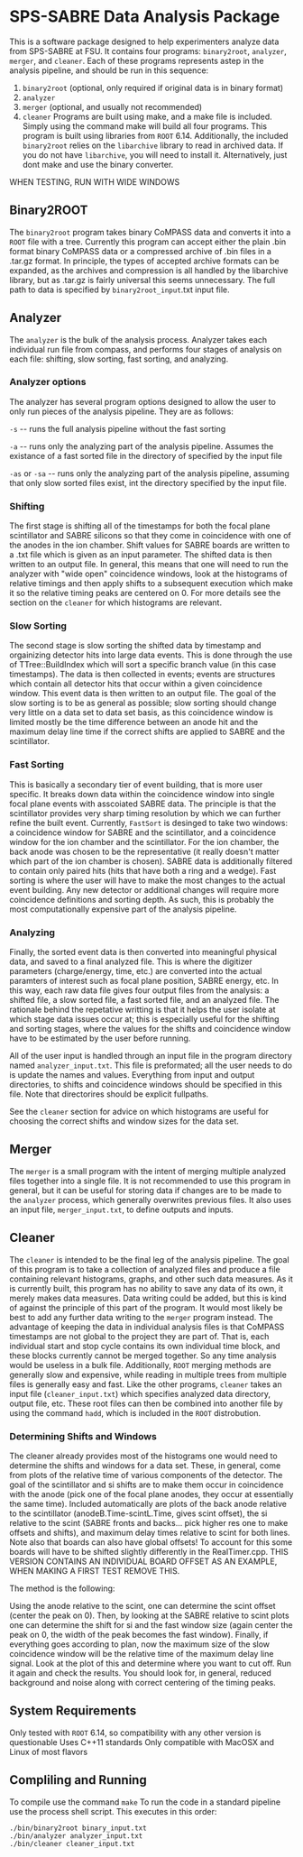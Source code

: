 # SPS-SABRE Data Analysis Package
This is a software package designed to help experimenters analyze data from SPS-SABRE at FSU. 
It contains four programs: `binary2root`, `analyzer`, `merger`, and `cleaner`. Each of these programs represents astep in the analysis pipeline, and should be run in this sequence:
1. `binary2root` (optional, only required if original data is in binary format)
1. `analyzer`
2. `merger` (optional, and usually not recommended)
3. `cleaner`
Programs are built using make, and a make file is included. Simply using the command make will
build all four programs. This program is built using libraries from `ROOT` 6.14. Additionally, the included `binary2root` relies
on the `libarchive` library to read in archived data. If you do not have `libarchive`, you will need to install it.
Alternatively, just dont make and use the binary converter.

WHEN TESTING, RUN WITH WIDE WINDOWS

## Binary2ROOT
The `binary2root` program takes binary CoMPASS data and converts it into a `ROOT` file with a tree. Currently this program can
accept either the plain .bin format binary CoMPASS data or a compressed archive of .bin files in a .tar.gz format. In principle,
the types of accepted archive formats can be expanded, as the archives and compression is all handled by the libarchive library,
but as .tar.gz is fairly universal this seems unnecessary. The full path to data is specified by `binary2root_input`.txt input file.

## Analyzer
The `analyzer` is the bulk of the analysis process. Analyzer takes each individual run file from
compass, and performs four stages of analysis on each file: shifting, slow sorting, fast sorting, and analyzing. 

### Analyzer options
The analyzer has several program options designed to allow the user to only run pieces of the analysis pipeline. They are as follows:

`-s` -- runs the full analysis pipeline without the fast sorting

`-a` -- runs only the analyzing part of the analysis pipeline. Assumes the existance of a fast sorted file in the directory of specified
by the input file

`-as` or `-sa` -- runs only the analyzing part of the analysis pipeline, assuming that only slow sorted files exist, int the directory
specified by the input file.

### Shifting
The first stage is shifting all of the timestamps for both the focal plane scintillator 
and SABRE silicons so that they come in coincidence with one of the anodes in the ion chamber. 
Shift values for SABRE boards are written to a .txt file which is given as an input parameter.
The shifted data is then written to an output file. In general, this means that one
will need to run the analyzer with "wide open" coincidence windows, look at the histograms of 
relative timings and then apply shifts to a subsequent execution which make it so the relative
timing peaks are centered on 0. For more details see the section on the `cleaner` for which 
histograms are relevant.
 
### Slow Sorting
The second stage is  slow sorting the shifted data by timestamp and orgainizing detector hits into 
large data events. This is done through the use of TTree::BuildIndex which will sort a specific 
branch value (in this case timestamps). The data is then collected in events; events are 
structures which contain all detector hits that occur within a given coincidence window. This
event data is then written to an output file. The goal of the slow sorting is to be as general
as possible; slow sorting should change very little on a data set to data set basis, as this 
coincidence window is limited mostly be the time difference between an anode hit and the maximum
delay line time if the correct shifts are applied to SABRE and the scintillator.

### Fast Sorting
This is basically a secondary tier of event building, that is more user specific. It breaks down
data within the coincidence window into single focal plane events with asscoiated SABRE data. The
principle is that the scintillator provides very sharp timing resolution by which we can further
refine the built event. Currently, `FastSort` is desinged to take two windows: a coincidence window 
for SABRE and the scintillator, and a coincidence window for the ion chamber and the scintillator. 
For the ion chamber, the back anode was chosen to be the representative (it really doesn't matter
which part of the ion chamber is chosen). SABRE data is additionally filtered to contain only paired
hits (hits that have both a ring and a wedge). Fast sorting is where the user will have to make the
most changes to the actual event building. Any new detector or additional changes will require more
coincidence definitions and sorting depth. As such, this is probably the most computationally expensive
part of the analysis pipeline.

### Analyzing
Finally, the sorted event data is then converted into meaningful physical data, and saved to a 
final analyzed file. This is where the digitizer parameters (charge/energy, time, etc.) are converted
into the actual paramters of interest such as focal plane position, SABRE energy, etc. In this way, 
each raw data file gives four output files from the analysis: a shifted file, a slow sorted file,
a fast sorted file, and an analyzed file. The rationale behind the repetative writting is that
it helps the user isolate at which stage data issues occur at; this is especially useful for the 
shifting and sorting stages, where the values for the shifts and coincidence window have to be 
estimated by the user before running. 

All of the user input is handled through an input file in the program directory named 
`analyzer_input.txt`. This file is preformated; all the user needs to do is update the names and
values. Everything from input and output directories, to shifts and coincidence windows should
be specified in this file. Note that directorires should be explicit fullpaths.

See the `cleaner` section for advice on which histograms are useful for choosing the correct shifts
and window sizes for the data set.

## Merger
The `merger` is a small program with the intent of merging multiple analyzed files together into
a single file. It is not recommended to use this program in general, but it can be useful for
storing data if changes are to be made to the `analyzer` process, which generally overwrites
previous files. It also uses an input file, `merger_input.txt`, to define outputs and inputs.

## Cleaner
The `cleaner` is intended to be the final leg of the analysis pipeline. The goal of this program
is to take a collection of analyzed files and produce a file containing relevant histograms,
graphs, and other such data measures. As it is currently built, this program has no ability to
save any data of its own, it merely makes data measures. Data writing could be added, but this
is kind of against the principle of this part of the program. It would most likely be best to
add any further data writing to the `merger` program instead. The advantage of keeping the data
in individual analysis files is that CoMPASS timestamps are not global to the project they
are part of. That is, each individual start and stop cycle contains its own individual time 
block, and these blocks currently cannot be merged together. So any time analysis would be
useless in a bulk file. Additionally, `ROOT` merging methods are generally slow and expensive,
while reading in multiple trees from multiple files is generally easy and fast. Like the other
programs, `cleaner` takes an input file (`cleaner_input.txt`) which specifies analyzed data 
directory, output file, etc. These root files can then be combined into another file by using the
command `hadd`, which is included in the `ROOT` distrobution.

### Determining Shifts and Windows
The cleaner already provides most of the histograms one would need to determine the shifts and windows
for a data set. These, in general, come from plots of the relative time of various components of the
detector. The goal of the scintillator and si shifts are to make them occur in coincidence with the
anode (pick one of the focal plane anodes, they occur at essentially the same time). Included automatically
are plots of the back anode relative to the scintillator (anodeB.Time-scintL.Time, gives scint offset), the
si relative to the scint (SABRE fronts and backs... pick higher res one to make offsets and shifts), and
maximum delay times relative to scint for both lines. Note also that boards can also have global offsets!
To account for this some boards will have to be shifted slightly differently in the RealTimer.cpp. THIS
VERSION CONTAINS AN INDIVIDUAL BOARD OFFSET AS AN EXAMPLE, WHEN MAKING A FIRST TEST REMOVE THIS.

The method is the following:

Using the anode relative to the scint, one can determine the scint offset (center the peak on 0). Then,
by looking at the SABRE relative to scint plots one can determine the shift for si and the fast window
size (again center the peak on 0, the width of the peak becomes the fast window). Finally, if everything goes
according to plan, now the maximum size of the slow coincidence window will be the relative time of the maximum
delay line signal. Look at the plot of this and determine where you want to cut off. Run it again and
check the results. You should look for, in general, reduced background and noise along with correct
centering of the timing peaks.

## System Requirements
Only tested with `ROOT` 6.14, so compatibility with any other version is questionable
Uses C++11 standards
Only compatible with MacOSX and Linux of most flavors

## Compliling and Running
To compile use the command `make`
To run the code in a standard pipeline use the process shell script. This executes in this order:
```
./bin/binary2root binary_input.txt
./bin/analyzer analyzer_input.txt
./bin/cleaner cleaner_input.txt
```

